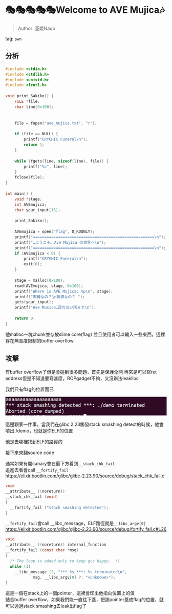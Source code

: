# 🎭🎭🎭🎭🎭Welcome to AVE Mujica🎶
> Author: 堇姬Naup

tag: `pwn`

## 分析
```c
#include <stdio.h>
#include <stdlib.h>
#include <unistd.h>
#include <fcntl.h>

void print_Sakiko() {
    FILE *file;
    char line[0x100];  


    file = fopen("ave_mujica.txt", "r");

    if (file == NULL) {
        printf("CRYCHIC Funeral\n");
        return 1;
    }
    
    while (fgets(line, sizeof(line), file)) {
        printf("%s", line);
    }
    fclose(file);
}

int main() {
    void *stage;
    int AVEmujica;
    char your_input[16];

    print_Sakiko();
    
    AVEmujica = open("flag", O_RDONLY);
    printf("=====================================================\n");
    printf("…ようこそ。Ave Mujica の世界へ\n");
    printf("=====================================================\n");
    if (AVEmujica < 0) {
        printf("CRYCHIC Funeral\n");
        exit(0);
    }

    stage = malloc(0x100);
    read(AVEmujica, stage, 0x100);
    printf("Where is AVE Mujica: %p\n", stage);
    printf("呪縛なの？\n救済なの？ ");
    gets(your_input);
    printf("Ave Musica…戻れない所まで\n");

    return 0;
}

```

他malloc一塊chunk並存放slime core(flag)
並且使用者可以輸入一些東西，這裡存在無長度限制的buffer overflow					  
					 
## 攻擊					   
有buffer overflow了但是會碰到很多問題，首先是保護全開
再來是可以寫ret address但是不知道要寫甚麼，ROPgadget不夠，又沒辦法leaklibc					   
					   
我們只有flag的位置而已
					   
![stack_smashing](img/stack_smashing.png)

這邊觀察一件事，當我們在glibc 2.23觸發stack smashing detect的時候，他會噴出./demo，也就是你ELF的位置			
					   
他是去哪裡找到ELF的路徑的					   
					   
接下來來翻source code					   

通常如果有開canary會在最下方看到`__stack_chk_fail`	
追進去看會call `__fortify_fail`					   
https://elixir.bootlin.com/glibc/glibc-2.23.90/source/debug/stack_chk_fail.c
```c
void
__attribute__ ((noreturn))
__stack_chk_fail (void)
{
  __fortify_fail ("stack smashing detected");
}
```

`__fortify_fail`會call __libc_message，ELF路徑就是`__libc_argv[0]`					  
https://elixir.bootlin.com/glibc/glibc-2.23.90/source/debug/fortify_fail.c#L26
```c
void
__attribute__ ((noreturn)) internal_function
__fortify_fail (const char *msg)
{
  /* The loop is added only to keep gcc happy.  */
  while (1)
    __libc_message (2, "*** %s ***: %s terminated\n",
		    msg, __libc_argv[0] ?: "<unknown>");
}
```					   
					   
這是一個在stack上的一個pointer，這裡會印出他指向位置上的值					   
結合buffer overflow，如果我們能一直往下蓋，把該pointer蓋成flag的位置，就可以透過stack smashing去leak出flag了